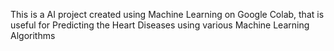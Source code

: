 This is a AI project created using Machine Learning on Google Colab, that is useful for Predicting the Heart Diseases using various Machine Learning Algorithms 
